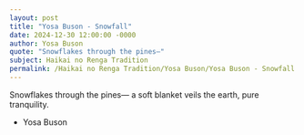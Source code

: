 ```yaml
---
layout: post
title: "Yosa Buson - Snowfall"
date: 2024-12-30 12:00:00 -0000
author: Yosa Buson
quote: "Snowflakes through the pines—"
subject: Haikai no Renga Tradition
permalink: /Haikai no Renga Tradition/Yosa Buson/Yosa Buson - Snowfall
---
```


Snowflakes through the pines—
a soft blanket veils the earth,
pure tranquility.

- Yosa Buson
